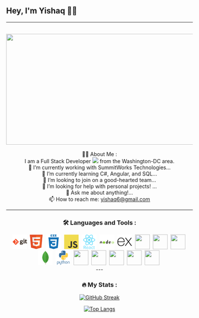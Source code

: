 
   ## **Hey, I'm Yishaq 🙏🏽**
  ---
  <div id="badges" align="center">
    <br/>
<div>
  <div align="center">
  <img src="https://miro.medium.com/max/1200/0*S1FPUC4md0ckaKoj" width="600" height="300"/>
</div>
  
  :man_technologist: About Me : <br/>
  I am a Full Stack Developer <img src="https://media.giphy.com/media/WUlplcMpOCEmTGBtBW/giphy.gif" width="30"> from the Washington-DC area. <br/>
🔭 I’m currently working with SummitWorks Technologies...<br/>
🌱 I’m currently learning C#, Angular, and SQL... <br/>
👯 I’m looking to join on a good-hearted team...<br/>
🤔 I’m looking for help with personal projects! ...<br/>
💬 Ask me about anything!... <br/>
📫 How to reach me: yishaq6@gmail.com <br/>
  
  ---

### :hammer_and_wrench: Languages and Tools :
  <div>
 <img src="https://github.com/devicons/devicon/blob/master/icons/git/git-original-wordmark.svg" title="Git" **alt="Git" width="40" height="40"/>
     <img src="https://github.com/devicons/devicon/blob/master/icons/html5/html5-original.svg" title="HTML5" alt="HTML" width="40" height="40"/>&nbsp;
     <img src="https://github.com/devicons/devicon/blob/master/icons/css3/css3-plain-wordmark.svg"  title="CSS3" alt="CSS" width="40" height="40"/>&nbsp;
  <img src="https://github.com/devicons/devicon/blob/master/icons/javascript/javascript-original.svg" title="JavaScript" alt="JavaScript" width="40" height="40"/>&nbsp;
  <img src="https://github.com/devicons/devicon/blob/master/icons/react/react-original-wordmark.svg" title="React" alt="React" width="40" height="40"/>&nbsp;
  <img src="https://github.com/devicons/devicon/blob/master/icons/nodejs/nodejs-original-wordmark.svg" title="NodeJS" alt="NodeJS" width="40" height="40"/>&nbsp;
     <img src="https://github.com/devicons/devicon/raw/master/icons/express/express-original.svg" title="Express" alt="Express" width="40" height="40"/>&nbsp;
     <img src="https://cdn.jsdelivr.net/gh/devicons/devicon/icons/jira/jira-original-wordmark.svg" width="40" height="40"/>&nbsp;
     <img src="https://cdn.jsdelivr.net/gh/devicons/devicon/icons/bootstrap/bootstrap-original.svg" width="40" height="40"/>&nbsp; 
    <img src="https://cdn.jsdelivr.net/gh/devicons/devicon/icons/bash/bash-original.svg" width="40" height="40"/>&nbsp;
    <img src="https://github.com/devicons/devicon/raw/master/icons/mongodb/mongodb-original.svg" title="MongoDB" alt="MongoDB" width="40" height="40"/>&nbsp;
  <img src="https://github.com/devicons/devicon/blob/master/icons/python/python-original-wordmark.svg" title="Python"  alt="Python" width="40" height="40"/>&nbsp; 
   <img src="https://cdn.jsdelivr.net/gh/devicons/devicon/icons/csharp/csharp-original.svg" width="40" height="40"/>&nbsp; 
    <img src="https://cdn.jsdelivr.net/gh/devicons/devicon/icons/jquery/jquery-original.svg" width="40" height="40"/>&nbsp; 
    <img src="https://cdn.jsdelivr.net/gh/devicons/devicon/icons/linux/linux-original.svg" width="40" height="40"/>&nbsp;  
    <img src="https://cdn.jsdelivr.net/gh/devicons/devicon/icons/mysql/mysql-original-wordmark.svg" width="40" height="40"/>&nbsp;  
     <img src="https://cdn.jsdelivr.net/gh/devicons/devicon/icons/microsoftsqlserver/microsoftsqlserver-plain-wordmark.svg" width="40" height="40"/>&nbsp;  
     
</div>
  ---

### :fire: My Stats :
  [![GitHub Streak](http://github-readme-streak-stats.herokuapp.com?user=YishaqW&theme=dark&background=000000)](https://git.io/streak-stats)
  
 [![Top Langs](https://github-readme-stats.vercel.app/api/top-langs/?username=YishaqW&layout=compact&theme=vision-friendly-dark)](https://github.com/anuraghazra/github-readme-stats)
</div>

